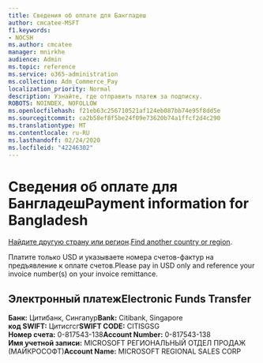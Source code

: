 ```yaml
---
title: Сведения об оплате для Бангладеш
author: cmcatee-MSFT
f1.keywords:
- NOCSH
ms.author: cmcatee
manager: mnirkhe
audience: Admin
ms.topic: reference
ms.service: o365-administration
ms.collection: Adm_Commerce_Pay
localization_priority: Normal
description: Узнайте, где отправить платеж за подписку.
ROBOTS: NOINDEX, NOFOLLOW
ms.openlocfilehash: f21eb63c256710521af124eb087bb74e95f8dd5e
ms.sourcegitcommit: ca2b58ef8f5be24f09e73620b74a1ffcf2d4c290
ms.translationtype: MT
ms.contentlocale: ru-RU
ms.lasthandoff: 02/24/2020
ms.locfileid: "42246302"
---
```

# <a name="payment-information-for-bangladesh"></a><span data-ttu-id="0bf09-103">Сведения об оплате для Бангладеш</span><span class="sxs-lookup"><span data-stu-id="0bf09-103">Payment information for Bangladesh</span></span>

<span data-ttu-id="0bf09-104">[Найдите другую страну или регион](../billing-and-payments/pay-for-your-subscription.md).</span><span class="sxs-lookup"><span data-stu-id="0bf09-104">[Find another country or region](../billing-and-payments/pay-for-your-subscription.md).</span></span>

<span data-ttu-id="0bf09-105">Платите только USD и указываете номера счетов-фактур на предъявление к оплате счетов.</span><span class="sxs-lookup"><span data-stu-id="0bf09-105">Please pay in USD only and reference your invoice number(s) on your invoice remittance.</span></span>

## <a name="electronic-funds-transfer"></a><span data-ttu-id="0bf09-106">Электронный платеж</span><span class="sxs-lookup"><span data-stu-id="0bf09-106">Electronic Funds Transfer</span></span>

<span data-ttu-id="0bf09-107">**Банк:** Цитибанк, Сингапур</span><span class="sxs-lookup"><span data-stu-id="0bf09-107">**Bank:** Citibank, Singapore</span></span>  
<span data-ttu-id="0bf09-108">**код SWIFT:** Цитисгсг</span><span class="sxs-lookup"><span data-stu-id="0bf09-108">**SWIFT CODE:** CITISGSG</span></span>  
<span data-ttu-id="0bf09-109">**Номер счета:** 0-817543-138</span><span class="sxs-lookup"><span data-stu-id="0bf09-109">**Account Number:** 0-817543-138</span></span>  
<span data-ttu-id="0bf09-110">**Имя учетной записи:** MICROSOFT РЕГИОНАЛЬНЫЙ ОТДЕЛ ПРОДАЖ (МАЙКРОСОФТ)</span><span class="sxs-lookup"><span data-stu-id="0bf09-110">**Account Name:** MICROSOFT REGIONAL SALES CORP</span></span>  